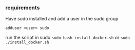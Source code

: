 ### requirements

Have sudo installed and add a user in the sudo group
```apt install sudo
adduser <user> sudo
```

run the script in sudo
```sudo bash install_docker.sh``` or ```sudo ./install_docker.sh```
